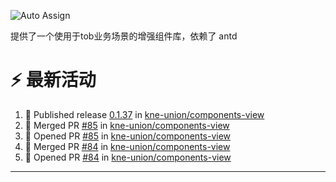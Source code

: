 ![Auto Assign](https://github.com/kne-union/components-core/actions/workflows/publish.yml/badge.svg)

提供了一个使用于tob业务场景的增强组件库，依赖了 antd


<!--START_SECTION:document-->
<!--END_SECTION:document-->

# ⚡ 最新活动

<!--START_SECTION:activity-->
1. 🚀 Published release [0.1.37](https://github.com/kne-union/components-view/releases/tag/0.1.37) in [kne-union/components-view](https://github.com/kne-union/components-view)
2. 🎉 Merged PR [#85](https://github.com/kne-union/components-view/pull/85) in [kne-union/components-view](https://github.com/kne-union/components-view)
3. 💪 Opened PR [#85](https://github.com/kne-union/components-view/pull/85) in [kne-union/components-view](https://github.com/kne-union/components-view)
4. 🎉 Merged PR [#84](https://github.com/kne-union/components-view/pull/84) in [kne-union/components-view](https://github.com/kne-union/components-view)
5. 💪 Opened PR [#84](https://github.com/kne-union/components-view/pull/84) in [kne-union/components-view](https://github.com/kne-union/components-view)
<!--END_SECTION:activity-->

---
